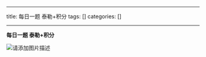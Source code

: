 
--- 
title:  每日一题 泰勒+积分 
tags: []
categories: [] 

---
****每日一题 泰勒+积分****

<img src="https://img-blog.csdnimg.cn/1dbdaca72ca6402a912cf2f3337c6573.png?x-oss-process=image/watermark,type_d3F5LXplbmhlaQ,shadow_50,text_Q1NETiBAamVmZiBvbmU=,size_20,color_FFFFFF,t_70,g_se,x_16" alt="请添加图片描述">
